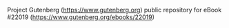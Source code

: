 Project Gutenberg (https://www.gutenberg.org) public repository for eBook #22019 (https://www.gutenberg.org/ebooks/22019)
